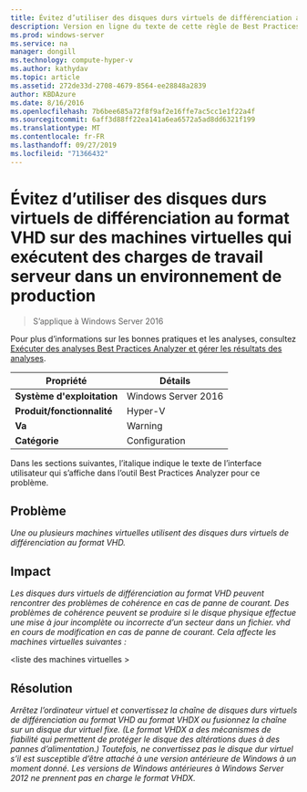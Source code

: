 ```yaml
---
title: Évitez d’utiliser des disques durs virtuels de différenciation au format VHD sur des machines virtuelles qui exécutent des charges de travail serveur dans un environnement de production
description: Version en ligne du texte de cette règle de Best Practices Analyzer.
ms.prod: windows-server
ms.service: na
manager: dongill
ms.technology: compute-hyper-v
ms.author: kathydav
ms.topic: article
ms.assetid: 272de33d-2708-4679-8564-ee28848a2839
author: KBDAzure
ms.date: 8/16/2016
ms.openlocfilehash: 7b6bee685a72f8f9af2e16ffe7ac5cc1e1f22a4f
ms.sourcegitcommit: 6aff3d88ff22ea141a6ea6572a5ad8dd6321f199
ms.translationtype: MT
ms.contentlocale: fr-FR
ms.lasthandoff: 09/27/2019
ms.locfileid: "71366432"
---
```

# <a name="avoid-using-vhd-format-differencing-virtual-hard-disks-on-virtual-machines-that-run-server-workloads-in-a-production-environment"></a>Évitez d’utiliser des disques durs virtuels de différenciation au format VHD sur des machines virtuelles qui exécutent des charges de travail serveur dans un environnement de production

>S’applique à Windows Server 2016

Pour plus d’informations sur les bonnes pratiques et les analyses, consultez [Exécuter des analyses Best Practices Analyzer et gérer les résultats des analyses](https://go.microsoft.com/fwlink/p/?LinkID=223177).  
  
|Propriété|Détails|  
|-|-|  
|**Système d'exploitation**|Windows Server 2016|  
|**Produit/fonctionnalité**|Hyper-V|  
|**Va**|Warning|  
|**Catégorie**|Configuration|  
  
Dans les sections suivantes, l’italique indique le texte de l’interface utilisateur qui s’affiche dans l’outil Best Practices Analyzer pour ce problème.  
  
## <a name="issue"></a>**Problème**  
*Une ou plusieurs machines virtuelles utilisent des disques durs virtuels de différenciation au format VHD.*  
  
## <a name="impact"></a>**Impact**  
*Les disques durs virtuels de différenciation au format VHD peuvent rencontrer des problèmes de cohérence en cas de panne de courant. Des problèmes de cohérence peuvent se produire si le disque physique effectue une mise à jour incomplète ou incorrecte d’un secteur dans un fichier. vhd en cours de modification en cas de panne de courant. Cela affecte les machines virtuelles suivantes :*  
  
\<liste des machines virtuelles >  
  
## <a name="resolution"></a>**Résolution**  
*Arrêtez l’ordinateur virtuel et convertissez la chaîne de disques durs virtuels de différenciation au format VHD au format VHDX ou fusionnez la chaîne sur un disque dur virtuel fixe. (Le format VHDX a des mécanismes de fiabilité qui permettent de protéger le disque des altérations dues à des pannes d’alimentation.) Toutefois, ne convertissez pas le disque dur virtuel s’il est susceptible d’être attaché à une version antérieure de Windows à un moment donné. Les versions de Windows antérieures à Windows Server 2012 ne prennent pas en charge le format VHDX.*  
  


